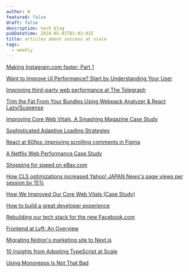 ```yaml
---
author: W
featured: false
draft: false
description: tech blog
pubDatetime: 2024-05-01T01:02:03Z
title: articles about success at scale
tags:
  - weekly
---
```


[Making Instagram.com faster: Part 1](https://instagram-engineering.com/making-instagram-com-faster-part-1-62cc0c327538)

[Want to Improve UI Performance? Start by Understanding Your User](https://shopify.engineering/improve-ui-performance-understanding-your-user)

[Improving third-party web performance at The Telegraph](https://medium.com/the-telegraph-engineering/improving-third-party-web-performance-at-the-telegraph-a0a1000be5)

[Trim the Fat From Your Bundles Using Webpack Analyzer & React Lazy/Suspense](https://www.wix.engineering/post/trim-the-fat-from-your-bundles-using-webpack-analyzer-react-lazy-suspense)

[Improving Core Web Vitals, A Smashing Magazine Case Study](https://www.smashingmagazine.com/2021/12/core-web-vitals-case-study-smashing-magazine/)

[Sophisticated Adaptive Loading Strategies](https://medium.com/@roderickhsiao/sophisticated-adaptive-loading-strategies-7118341fcf91)

[React at 60fps: improving scrolling comments in Figma](https://www.figma.com/blog/improving-scrolling-comments-in-figma/)

[A Netflix Web Performance Case Study](https://medium.com/dev-channel/a-netflix-web-performance-case-study-c0bcde26a9d9)

[Shopping for speed on eBay.com](https://web.dev/case-studies/shopping-for-speed-on-ebay)

[How CLS optimizations increased Yahoo! JAPAN News's page views per session by 15%](https://web.dev/case-studies/yahoo-japan-news)

[How We Improved Our Core Web Vitals (Case Study)](https://www.smashingmagazine.com/2021/05/core-web-vitals-case-study/)

[How to build a great developer experience](https://blog.apideck.com/how-to-build-a-great-developer-experience)

[Rebuilding our tech stack for the new Facebook.com](https://engineering.fb.com/2020/05/08/web/facebook-redesign/)

[Frontend at Lyft: An Overview](https://eng.lyft.com/frontend-at-lyft-an-overview-f934c1524370)

[Migrating Notion's marketing site to Next.js](https://www.notion.so/blog/migrating-notion-marketing-to-next-js)

[10 Insights from Adopting TypeScript at Scale](https://www.bloomberg.com/company/stories/10-insights-adopting-typescript-at-scale/)

[Using Monorepos Is Not That Bad](https://medhat.dev/blog/using-monorepos-is-not-that-bad-case-study/)

[]()

[]()

[]()

[]()
